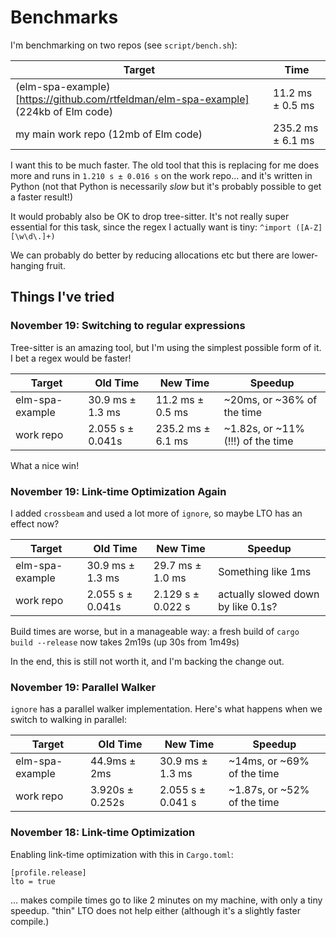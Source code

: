 # Benchmarks

I'm benchmarking on two repos (see `script/bench.sh`):

| Target                                                                              | Time              |
|-------------------------------------------------------------------------------------|-------------------|
| (elm-spa-example)[https://github.com/rtfeldman/elm-spa-example] (224kb of Elm code) | 11.2 ms ± 0.5 ms  |
| my main work repo (12mb of Elm code)                                                | 235.2 ms ± 6.1 ms |

I want this to be much faster.
The old tool that this is replacing for me does more and runs in `1.210 s ± 0.016 s` on the work repo... and it's written in Python (not that Python is necessarily *slow* but it's probably possible to get a faster result!)

It would probably also be OK to drop tree-sitter.
It's not really super essential for this task, since the regex I actually want is tiny: `^import ([A-Z][\w\d\.]+)`

We can probably do better by reducing allocations etc but there are lower-hanging fruit.

## Things I've tried

### November 19: Switching to regular expressions

Tree-sitter is an amazing tool, but I'm using the simplest possible form of it.
I bet a regex would be faster!

| Target          | Old Time         | New Time          | Speedup                           |
|-----------------|------------------|-------------------|-----------------------------------|
| elm-spa-example | 30.9 ms ± 1.3 ms | 11.2 ms ± 0.5 ms  | ~20ms, or ~36% of the time        |
| work repo       | 2.055 s ± 0.041s | 235.2 ms ± 6.1 ms | ~1.82s, or ~11% (!!!) of the time |

What a nice win!

### November 19: Link-time Optimization Again

I added `crossbeam` and used a lot more of `ignore`, so maybe LTO has an effect now?

| Target          | Old Time         | New Time           | Speedup                            |
|-----------------|------------------|--------------------|------------------------------------|
| elm-spa-example | 30.9 ms ± 1.3 ms | 29.7 ms ± 1.0 ms   | Something like 1ms                 |
| work repo       | 2.055 s ± 0.041s | 2.129 s ± 0.022 s  | actually slowed down by like 0.1s? |

Build times are worse, but in a manageable way: a fresh build of `cargo build --release` now takes 2m19s (up 30s from 1m49s)

In the end, this is still not worth it, and I'm backing the change out.

### November 19: Parallel Walker

`ignore` has a parallel walker implementation.
Here's what happens when we switch to walking in parallel:

| Target          | Old Time        | New Time          | Speedup                     |
|-----------------|-----------------|-------------------|-----------------------------|
| elm-spa-example | 44.9ms ± 2ms    | 30.9 ms ± 1.3 ms  | ~14ms, or ~69% of the time  |
| work repo       | 3.920s ± 0.252s | 2.055 s ± 0.041 s | ~1.87s, or ~52% of the time |

### November 18: Link-time Optimization

Enabling link-time optimization with this in `Cargo.toml`:

```
[profile.release]
lto = true
```

... makes compile times go to like 2 minutes on my machine, with only a tiny speedup.
"thin" LTO does not help either (although it's a slightly faster compile.)
